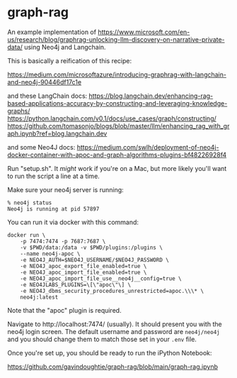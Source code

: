 # graph-rag

An example implementation of https://www.microsoft.com/en-us/research/blog/graphrag-unlocking-llm-discovery-on-narrative-private-data/ using Neo4j and Langchain.

This is basically a reification of this recipe:

https://medium.com/microsoftazure/introducing-graphrag-with-langchain-and-neo4j-90446df17c1e

and these LangChain docs:
https://blog.langchain.dev/enhancing-rag-based-applications-accuracy-by-constructing-and-leveraging-knowledge-graphs/
https://python.langchain.com/v0.1/docs/use_cases/graph/constructing/
https://github.com/tomasonjo/blogs/blob/master/llm/enhancing_rag_with_graph.ipynb?ref=blog.langchain.dev

and some Neo4J docs:
https://medium.com/swlh/deployment-of-neo4j-docker-container-with-apoc-and-graph-algorithms-plugins-bf48226928f4


Run "setup.sh". It *might* work if you're on a Mac, but more likely you'll want to run the script a line at a time.

Make sure your neo4j server is running:

```
% neo4j status
Neo4j is running at pid 57897
```

You can run it via docker with this command:

```
docker run \
    -p 7474:7474 -p 7687:7687 \
    -v $PWD/data:/data -v $PWD/plugins:/plugins \
    --name neo4j-apoc \
    -e NEO4J_AUTH=$NEO4J_USERNAME/$NEO4J_PASSWORD \
    -e NEO4J_apoc_export_file_enabled=true \
    -e NEO4J_apoc_import_file_enabled=true \
    -e NEO4J_apoc_import_file_use__neo4j__config=true \
    -e NEO4JLABS_PLUGINS=\[\"apoc\"\] \
    -e NEO4J_dbms_security_procedures_unrestricted=apoc.\\\* \
    neo4j:latest
```

Note that the "apoc" plugin is required.


Navigate to http://localhost:7474/ (usually). It should present you with the neo4j login screen. The default username and password are `neo4j/neo4j` and you should change them to match those set in your `.env` file.

Once you're set up, you should be ready to run the iPython Notebook:

https://github.com/gavindoughtie/graph-rag/blob/main/graph-rag.ipynb
